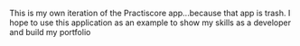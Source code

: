 This is my own iteration of the Practiscore app...because that app is trash. I hope to use this application as an example to show my skills as a developer and build my portfolio 
